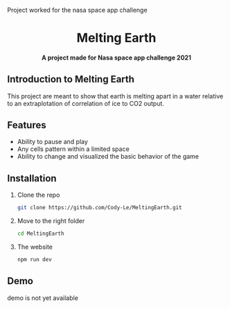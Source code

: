 
Project worked for the nasa space app challenge
<h1 align="center">Melting Earth</h1>
<h4 align="center">A project made for Nasa space app challenge 2021</h4>



## Introduction to Melting Earth
This project are meant to show that earth is melting apart in a water relative to an extraplotation of correlation of ice to CO2 output. 

## Features
* Ability to pause and play
* Any cells pattern within a limited space
* Ability to change and visualized the basic behavior of the game





## Installation

1. Clone the repo
   ```sh
   git clone https://github.com/Cody-Le/MeltingEarth.git
   ```
2. Move to the right folder
   ```sh
   cd MeltingEarth
   ```


2. The website
   ```sh
   npm run dev 
   ```


## Demo
demo is not yet available
